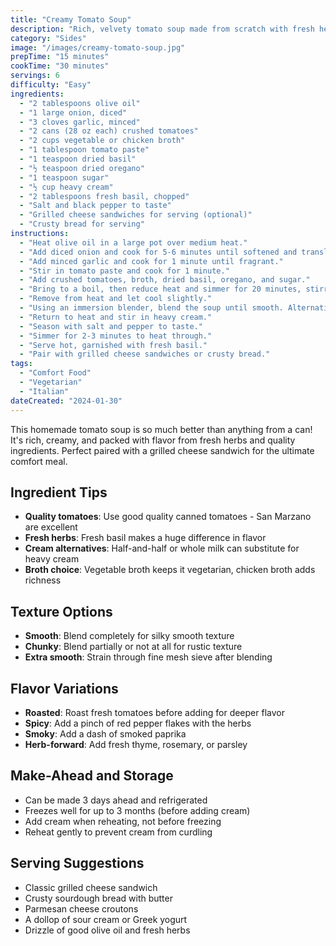 ```yaml
---
title: "Creamy Tomato Soup"
description: "Rich, velvety tomato soup made from scratch with fresh herbs and a touch of cream. Perfect comfort food for chilly days."
category: "Sides"
image: "/images/creamy-tomato-soup.jpg"
prepTime: "15 minutes"
cookTime: "30 minutes"
servings: 6
difficulty: "Easy"
ingredients:
  - "2 tablespoons olive oil"
  - "1 large onion, diced"
  - "3 cloves garlic, minced"
  - "2 cans (28 oz each) crushed tomatoes"
  - "2 cups vegetable or chicken broth"
  - "1 tablespoon tomato paste"
  - "1 teaspoon dried basil"
  - "½ teaspoon dried oregano"
  - "1 teaspoon sugar"
  - "½ cup heavy cream"
  - "2 tablespoons fresh basil, chopped"
  - "Salt and black pepper to taste"
  - "Grilled cheese sandwiches for serving (optional)"
  - "Crusty bread for serving"
instructions:
  - "Heat olive oil in a large pot over medium heat."
  - "Add diced onion and cook for 5-6 minutes until softened and translucent."
  - "Add minced garlic and cook for 1 minute until fragrant."
  - "Stir in tomato paste and cook for 1 minute."
  - "Add crushed tomatoes, broth, dried basil, oregano, and sugar."
  - "Bring to a boil, then reduce heat and simmer for 20 minutes, stirring occasionally."
  - "Remove from heat and let cool slightly."
  - "Using an immersion blender, blend the soup until smooth. Alternatively, transfer to a blender in batches."
  - "Return to heat and stir in heavy cream."
  - "Season with salt and pepper to taste."
  - "Simmer for 2-3 minutes to heat through."
  - "Serve hot, garnished with fresh basil."
  - "Pair with grilled cheese sandwiches or crusty bread."
tags:
  - "Comfort Food"
  - "Vegetarian"
  - "Italian"
dateCreated: "2024-01-30"
---
```


This homemade tomato soup is so much better than anything from a can! It's rich, creamy, and packed with flavor from fresh herbs and quality ingredients. Perfect paired with a grilled cheese sandwich for the ultimate comfort meal.

## Ingredient Tips

- **Quality tomatoes**: Use good quality canned tomatoes - San Marzano are excellent
- **Fresh herbs**: Fresh basil makes a huge difference in flavor
- **Cream alternatives**: Half-and-half or whole milk can substitute for heavy cream
- **Broth choice**: Vegetable broth keeps it vegetarian, chicken broth adds richness

## Texture Options

- **Smooth**: Blend completely for silky smooth texture
- **Chunky**: Blend partially or not at all for rustic texture
- **Extra smooth**: Strain through fine mesh sieve after blending

## Flavor Variations

- **Roasted**: Roast fresh tomatoes before adding for deeper flavor
- **Spicy**: Add a pinch of red pepper flakes with the herbs
- **Smoky**: Add a dash of smoked paprika
- **Herb-forward**: Add fresh thyme, rosemary, or parsley

## Make-Ahead and Storage

- Can be made 3 days ahead and refrigerated
- Freezes well for up to 3 months (before adding cream)
- Add cream when reheating, not before freezing
- Reheat gently to prevent cream from curdling

## Serving Suggestions

- Classic grilled cheese sandwich
- Crusty sourdough bread with butter
- Parmesan cheese croutons
- A dollop of sour cream or Greek yogurt
- Drizzle of good olive oil and fresh herbs
